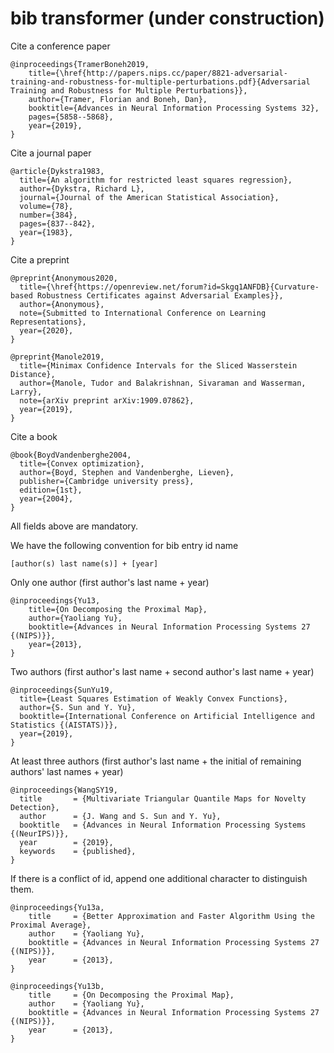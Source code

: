 # bib transformer (under construction)

Cite a conference paper
```
@inproceedings{TramerBoneh2019,
    title={\href{http://papers.nips.cc/paper/8821-adversarial-training-and-robustness-for-multiple-perturbations.pdf}{Adversarial Training and Robustness for Multiple Perturbations}},
    author={Tramer, Florian and Boneh, Dan},
    booktitle={Advances in Neural Information Processing Systems 32},
    pages={5858--5868},
    year={2019},
}
```

Cite a journal paper
```
@article{Dykstra1983,
  title={An algorithm for restricted least squares regression},
  author={Dykstra, Richard L},
  journal={Journal of the American Statistical Association},
  volume={78},
  number={384},
  pages={837--842},
  year={1983},
}
```

Cite a preprint
```
@preprint{Anonymous2020,
  title={\href{https://openreview.net/forum?id=Skgq1ANFDB}{Curvature-based Robustness Certificates against Adversarial Examples}},
  author={Anonymous},
  note={Submitted to International Conference on Learning Representations},
  year={2020},
}

@preprint{Manole2019,
  title={Minimax Confidence Intervals for the Sliced Wasserstein Distance},
  author={Manole, Tudor and Balakrishnan, Sivaraman and Wasserman, Larry},
  note={arXiv preprint arXiv:1909.07862}, 
  year={2019},
}
```

Cite a book
```
@book{BoydVandenberghe2004,
  title={Convex optimization},
  author={Boyd, Stephen and Vandenberghe, Lieven},
  publisher={Cambridge university press},
  edition={1st},
  year={2004},
}
```

All fields above are mandatory.

We have the following convention for bib entry id name
```
[author(s) last name(s)] + [year]
```

Only one author (first author's last name + year)
```
@inproceedings{Yu13,
    title={On Decomposing the Proximal Map},
    author={Yaoliang Yu},
    booktitle={Advances in Neural Information Processing Systems 27 {(NIPS)}},
    year={2013},
}
```

Two authors (first author's last name + second author's last name + year)
```
@inproceedings{SunYu19,
  title={Least Squares Estimation of Weakly Convex Functions},
  author={S. Sun and Y. Yu},
  booktitle={International Conference on Artificial Intelligence and Statistics {(AISTATS)}},  
  year={2019},
}
```

At least three authors (first author's last name + the initial of remaining authors' last names + year)
```
@inproceedings{WangSY19,
  title       = {Multivariate Triangular Quantile Maps for Novelty Detection},
  author      = {J. Wang and S. Sun and Y. Yu},
  booktitle   = {Advances in Neural Information Processing Systems {(NeurIPS)}},  
  year        = {2019},
  keywords    = {published},  
}
```

If there is a conflict of id, append one additional character to distinguish them.
```
@inproceedings{Yu13a,
    title     = {Better Approximation and Faster Algorithm Using the Proximal Average},
    author    = {Yaoliang Yu},
    booktitle = {Advances in Neural Information Processing Systems 27 {(NIPS)}},
    year      = {2013},
}

@inproceedings{Yu13b,
    title     = {On Decomposing the Proximal Map},
    author    = {Yaoliang Yu},
    booktitle = {Advances in Neural Information Processing Systems 27 {(NIPS)}},
    year      = {2013},
}
```